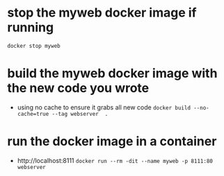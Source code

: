 # stop the myweb docker image if running
```docker stop myweb```


# build the myweb docker image with the new code you wrote
- using no cache to ensure it grabs all new code 
```docker build --no-cache=true --tag webserver  .```

# run the docker image in a container
- http://localhost:8111
```docker run --rm -dit --name myweb -p 8111:80 webserver```
